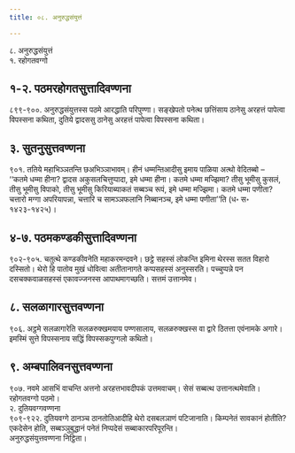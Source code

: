 ```yaml
---
title: ०८. अनुरुद्धसंयुत्तं

---
```

८. अनुरुद्धसंयुत्तं  
१. रहोगतवग्गो  


## १-२. पठमरहोगतसुत्तादिवण्णना

८९९-९००. अनुरुद्धसंयुत्तस्स पठमे आरद्धाति परिपुण्णा। सङ्खेपतो पनेत्थ छत्तिंसाय ठानेसु अरहत्तं पापेत्वा विपस्सना कथिता, दुतिये द्वादससु ठानेसु अरहत्तं पापेत्वा विपस्सना कथिता।  


## ३. सुतनुसुत्तवण्णना

९०१. ततिये महाभिञ्ञतन्ति छअभिञ्ञाभावम्। हीनं धम्मन्तिआदीसु इमाय पाळिया अत्थो वेदितब्बो –  
‘‘कतमे धम्मा हीना? द्वादस अकुसलचित्तुप्पादा, इमे धम्मा हीना। कतमे धम्मा मज्झिमा? तीसु भूमीसु कुसलं, तीसु भूमीसु विपाको, तीसु भूमीसु किरियाब्याकतं सब्बञ्च रूपं, इमे धम्मा मज्झिमा। कतमे धम्मा पणीता? चत्तारो मग्गा अपरियापन्ना, चत्तारि च सामञ्ञफलानि निब्बानञ्च, इमे धम्मा पणीता’’ति (ध॰ स॰ १४२३-१४२५)।  


## ४-७. पठमकण्डकीसुत्तादिवण्णना

९०२-९०५. चतुत्थे कण्डकीवनेति महाकरमन्दवने। छट्ठे सहस्सं लोकन्ति इमिना थेरस्स सतत विहारो दस्सितो। थेरो हि पातोव मुखं धोवित्वा अतीतानागते कप्पसहस्सं अनुस्सरति। पच्चुप्पन्ने पन दसचक्कवाळसहस्सं एकावज्जनस्स आपाथमागच्छति। सत्तमं उत्तानमेव।  


## ८. सलळागारसुत्तवण्णना

९०६. अट्ठमे सलळागारेति सलळरुक्खमयाय पण्णसालाय, सलळरुक्खस्स वा द्वारे ठितत्ता एवंनामके अगारे। इमस्मिं सुत्ते विपस्सनाय सद्धिं विपस्सकपुग्गलो कथितो।  


## ९. अम्बपालिवनसुत्तवण्णना

९०७. नवमे आसभिं वाचन्ति अत्तनो अरहत्तभावदीपकं उत्तमवाचम्। सेसं सब्बत्थ उत्तानत्थमेवाति।  
रहोगतवग्गो पठमो।  
२. दुतियवग्गवण्णना  
९०९-९२२. दुतियवग्गे ठानञ्च ठानतोतिआदीहि थेरो दसबलञाणं पटिजानाति। किम्पनेतं सावकानं होतीति? एकदेसेन होति, सब्बञ्ञुबुद्धानं पनेतं निप्पदेसं सब्बाकारपरिपूरन्ति।  
अनुरुद्धसंयुत्तवण्णना निट्ठिता।  